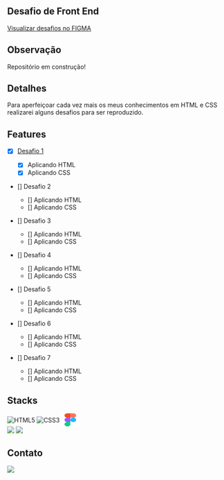 ## Desafio de Front End

<a href="https://github.com/leandroespindula/Desafios-FrontEnd/tree/main/Desafio-1](https://www.figma.com/file/v6eIaXiaeIllRuc6c6JDMY/Desafios---FrontEnd?node-id=2%3A1273)">Visualizar desafios no FIGMA<a/>

## Observação
    
Repositório em construção!    
         
## Detalhes

Para aperfeiçoar cada vez mais os meus conhecimentos em HTML e CSS realizarei alguns desafios para ser reproduzido.

## Features

- [x] <a href="https://github.com/leandroespindula/Desafios-FrontEnd/tree/main/Desafio-1">Desafio 1<a/>
    - [x] Aplicando HTML
    - [x] Aplicando CSS
  
- [] Desafio 2
    - [] Aplicando HTML
    - [] Aplicando CSS


- [] Desafio 3
    - [] Aplicando HTML
    - [] Aplicando CSS


- [] Desafio 4
    - [] Aplicando HTML
    - [] Aplicando CSS


- [] Desafio 5
    - [] Aplicando HTML
    - [] Aplicando CSS


- [] Desafio 6
    - [] Aplicando HTML
    - [] Aplicando CSS
   
- [] Desafio 7
    - [] Aplicando HTML
    - [] Aplicando CSS

## Stacks

<div style="display: inline-block">
    <img align="center" alt="HTML5" height="30" width="40" src="https://cdn.jsdelivr.net/gh/devicons/devicon/icons/html5/html5-original.svg"/>
    <img align="center" alt="CSS3" height="30" width="40" src="https://cdn.jsdelivr.net/gh/devicons/devicon/icons/css3/css3-original.svg"/>
    <img align="center" alt="Figma" height="30" width="40" src="https://github.com/devicons/devicon/blob/1119b9f84c0290e0f0b38982099a2bd027a48bf1/icons/figma/figma-original.svg"/>
          
</div><br/>
 
<div style="display: inline_block">
    <img src="https://img.shields.io/badge/Visual_Studio_Code-0078D4?style=for-the-badge&logo=visual%20studio%20code&logoColor=white"/>
    <img src="https://img.shields.io/badge/Git-F05032?style=for-the-badge&logo=git&logoColor=white"/>
</div>


## Contato

<a href="https://www.linkedin.com/in/leandro-espindula-79307517a/" target="_blank">
    <img src="https://img.shields.io/badge/LinkedIn-0077B5?style=for-the-badge&logo=linkedin&logoColor=white"/>
</a>
